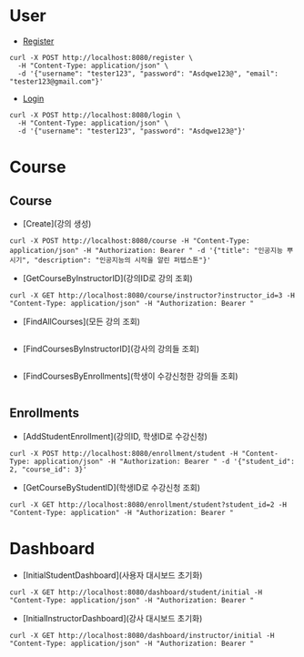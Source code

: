 # User
* [Register](회원가입)
```
curl -X POST http://localhost:8080/register \
  -H "Content-Type: application/json" \
  -d '{"username": "tester123", "password": "Asdqwe123@", "email": "tester123@gmail.com"}'
```

* [Login](로그인)
```
curl -X POST http://localhost:8080/login \
  -H "Content-Type: application/json" \
  -d '{"username": "tester123", "password": "Asdqwe123@"}'
```

# Course 

## Course
* [Create](강의 생성)
```
curl -X POST http://localhost:8080/course -H "Content-Type: application/json" -H "Authorization: Bearer " -d '{"title": "인공지능 뿌시기", "description": "인공지능의 시작을 알린 퍼텝스톤"}'
```

* [GetCourseByInstructorID](강의ID로 강의 조회)
```
curl -X GET http://localhost:8080/course/instructor?instructor_id=3 -H "Content-Type: application/json" -H "Authorization: Bearer "
```

* [FindAllCourses](모든 강의 조회)
```
```

* [FindCoursesByInstructorID](강사의 강의들 조회)
```
```

* [FindCoursesByEnrollments](학생이 수강신청한 강의들 조회)
```
```

## Enrollments
* [AddStudentEnrollment](강의ID, 학생ID로 수강신청)
```
curl -X POST http://localhost:8080/enrollment/student -H "Content-Type: application/json" -H "Authorization: Bearer " -d '{"student_id": 2, "course_id": 3}'
```

* [GetCourseByStudentID](학생ID로 수강신청 조회)
```
curl -X GET http://localhost:8080/enrollment/student?student_id=2 -H "Content-Type: application" -H "Authorization: Bearer "
```

# Dashboard
* [InitialStudentDashboard](사용자 대시보드 초기화)
```
curl -X GET http://localhost:8080/dashboard/student/initial -H "Content-Type: application/json" -H "Authorization: Bearer "
```

* [InitialInstructorDashboard](강사 대시보드 초기화)
```
curl -X GET http://localhost:8080/dashboard/instructor/initial -H "Content-Type: application/json" -H "Authorization: Bearer "
```

